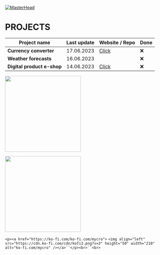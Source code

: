 [![MasterHead](https://i.imgur.com/zdrXIzM.jpg)]()

# PROJECTS

| Project name                     | Last update | Website / Repo                                                               | Done |
| -------------------------------- | ----------- | ---------------------------------------------------------------------------- | ---- |
| **Currency converter**     | 17.06.2023  | [Click](Demohttps://myycrosoft.github.io/currency_converter/)                   | ❌   |
| **Weather forecasts**      | 16.06.2023  |                                                                              | ❌   |
| **Digital product e-shop** | 14.06.2023  | [Click](https://github.com/mYYcroSoft/Digital_products_eshop_and_encryptor "Demo") | ❌   |

<a alihing="left" href="https://mycrosoft.gitbook.io/book/"><img src="https://i.imgur.com/1nweJZx.png" width="250"></a>

<img src="https://i.imgur.com/VXi9VEd.png"  width="250">



`<p><a href="https://ko-fi.com/ko-fi.com/mycro">` `<img align="left" src="https://cdn.ko-fi.com/cdn/kofi3.png?v=3" height="50" width="210" alt="ko-fi.com/mycro" /></a>``</p><br>``<br>`
